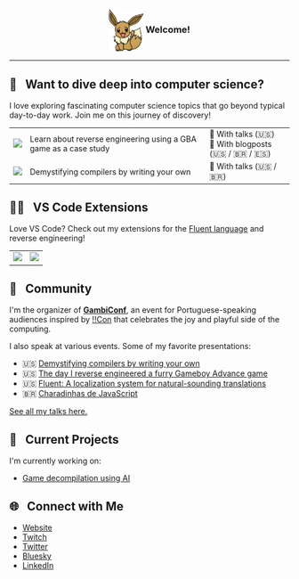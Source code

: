 <h3>
  <p align="center"><img align="center" src="https://github.com/macabeus/macabeus/blob/master/assets/eevee.png?raw=true" height="75px" /> Welcome!</p>
</h3>

<hr />

## 🧪&nbsp;&nbsp;&nbsp;Want to dive deep into computer science?

I love exploring fascinating computer science topics that go beyond typical day-to-day work. Join me on this journey of discovery!

<table>
  <tr>
    <td><a href="https://github.com/macabeus/klo-gba.js"><img src="https://github-readme-stats.vercel.app/api/pin/?username=macabeus&repo=klo-gba.js" /></a></td>
    <td>Learn about reverse engineering using a GBA game as a case study</td>
    <td width="30%">
      🎥 With talks (🇺🇸)<br>
      📄 With blogposts (🇺🇸 / 🇧🇷 / 🇪🇸)
    </td>
  </tr>
  <tr>
    <td><a href="https://github.com/macabeus/macro-compiler"><img src="https://github-readme-stats.vercel.app/api/pin/?username=macabeus&repo=macro-compiler" /></a></td>
    <td>Demystifying compilers by writing your own</td>
    <td>
      🎥 With talks (🇺🇸 / 🇧🇷)
    </td>
  </tr>
</table>

## 🧑‍💻&nbsp;&nbsp;&nbsp;VS Code Extensions

Love VS Code? Check out my extensions for the [Fluent language](https://projectfluent.org/) and reverse engineering!

<table>
  <tr>
    <td><a href="https://github.com/macabeus/vscode-fluent"><img src="https://github-readme-stats.vercel.app/api/pin/?username=macabeus&repo=vscode-fluent" /></a></td>
    <td><a href="https://github.com/macabeus/kappa"><img src="https://github-readme-stats.vercel.app/api/pin/?username=macabeus&repo=kappa" /></a></td>
  </tr>
</table>

## 🐒&nbsp;&nbsp;&nbsp;Community

I'm the organizer of [**GambiConf**](https://gambiconf.dev/), an event for Portuguese-speaking audiences inspired by [!!Con](https://bangbangcon.com/) that celebrates the joy and playful side of the computing.

I also speak at various events. Some of my favorite presentations:

- 🇺🇸 [Demystifying compilers by writing your own](https://www.youtube.com/watch?v=zMJYoYwOCd4)
- 🇺🇸 [The day I reverse engineered a furry Gameboy Advance game](https://www.youtube.com/watch?v=RMM_5bq3Ct8)
- 🇺🇸 [Fluent: A localization system for natural-sounding translations](https://www.youtube.com/watch?v=kHHFcuQq70k&t=357s)
- 🇧🇷 [Charadinhas de JavaScript](https://www.youtube.com/live/HdoPos3O8Mg?t=2105s)

[See all my talks here.](https://macabeus.github.io/talks)

## 🔧&nbsp;&nbsp;&nbsp;Current Projects

I'm currently working on:

- [Game decompilation using AI](https://gambiconf.substack.com/p/development-journey-on-game-decompilation)

## 🌐&nbsp;&nbsp;&nbsp;Connect with Me

- <a href="http://macabeus.github.io/">Website</a>
- <a href="https://www.twitch.tv/bmacabeus">Twitch</a>
- <a href="https://twitter.com/bmacabeus">Twitter</a>
- <a href="https://bsky.app/profile/macabeus.bsky.social">Bluesky</a>
- <a href="https://www.linkedin.com/in/macabeus">LinkedIn</a>
